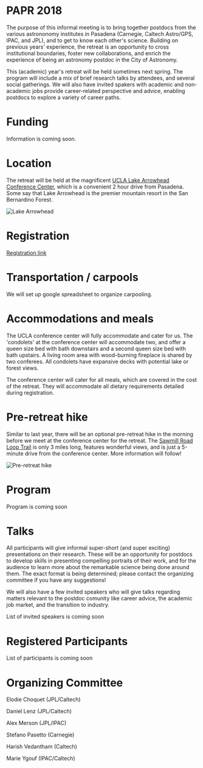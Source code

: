 # PAPR 2018

The purpose of this informal meeting is to bring together postdocs from the various astrononomy institutes in Pasadena (Carnegie, Caltech Astro/GPS, IPAC, and JPL), and to get to know each other's science. Building on previous years' experience, the retreat is an opportunity to cross institutional boundaries, foster new collaborations, and enrich the experience of being an astronomy postdoc in the City of Astronomy.

This (academic) year's retreat will be held sometimes next spring. The program will include a mix of brief research talks by attendees, and several social gatherings. We will also have invited spakers with academic and non-academic jobs provide career-related perspective and advice, enabling postdocs to explore a variety of career paths.

# Funding

Information is coming soon.

# Location

The retreat will be held at the magnificent [UCLA Lake Arrowhead Conference Center](http://lakearrowheadconferencecenter.ucla.edu), which is a convenient 2 hour drive from Pasadena. Some say that Lake Arrowhead is the premier mountain resort in the San Bernardino Forest.

![Lake Arrowhead](https://github.com/papretreat/papr2018/blob/master/IMG_20170510_110101.jpg)

# Registration

[Registration link](https://docs.google.com/forms/d/e/1FAIpQLSecc2yi_9u_OLpYT5LXl2T-i2RytksHzp3CxrSUEwQkgP3jzg/viewform)

# Transportation / carpools

We will set up google spreadsheet to organize carpooling.

# Accommodations and meals

The UCLA conference center will fully accommodate and cater for us. The 'condolets' at the conference center will accommodate two, and offer a queen size bed with bath downstairs and a second queen size bed with bath upstairs. A living room area with wood-burning fireplace is shared by two conferees. All condolets have expansive decks with potential lake or forest views.

The conference center will cater for all meals, which are covered in the cost of the retreat. They will accommodate all dietary requirements detailed during registration.

# Pre-retreat hike

Similar to last year, there will be an optional pre-retreat hike in the morning before we meet at the conference center for the retreat. The [Sawmill Road Loop Trail](https://www.alltrails.com/explore/trail/us/california/sawmill-road-loop-trail) is only 3 miles long, features wonderful views, and is just a 5-minute drive from the conference center. More information will follow!

![Pre-retreat hike](https://github.com/papretreat/papr2018/blob/master/IMG_20170510_112850.jpg)

# Program

Program is coming soon

# Talks 

All participants will give informal super-short (and super exciting) presentations on their research. These will be an opportunity for postdocs to develop skills in presenting compelling portraits of their work, and for the audience to learn more about the remarkable science being done around them. The exact format is being determined; please contact the organizing committee if you have any suggestions!

We will also have a few invited speakers who will give talks regarding matters relevant to the postdoc comunity like career advice, the academic job market, and the transition to industry.

List of invited speakers is coming soon


# Registered Participants

List of participants is coming soon

# Organizing Committee

Elodie Choquet (JPL/Caltech)

Daniel Lenz (JPL/Caltech)

Alex Merson (JPL/IPAC)

Stefano Pasetto (Carnegie)

Harish Vedantham (Caltech)

Marie Ygouf (IPAC/Caltech)
